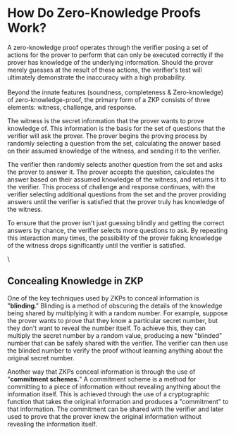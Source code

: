 # How Do Zero-Knowledge Proofs Work?

A zero-knowledge proof operates through the verifier posing a set of actions for the prover to perform that can only be executed correctly if the prover has knowledge of the underlying information. Should the prover merely guesses at the result of these actions, the verifier's test will ultimately demonstrate the inaccuracy with a high probability.\
\
Beyond the innate features (soundness, completeness & Zero-knowledge) of zero-knowledge-proof, the primary form of a ZKP consists of three elements: witness, challenge, and response.

The witness is the secret information that the prover wants to prove knowledge of. This information is the basis for the set of questions that the verifier will ask the prover. The prover begins the proving process by randomly selecting a question from the set, calculating the answer based on their assumed knowledge of the witness, and sending it to the verifier.



The verifier then randomly selects another question from the set and asks the prover to answer it. The prover accepts the question, calculates the answer based on their assumed knowledge of the witness, and returns it to the verifier. This process of challenge and response continues, with the verifier selecting additional questions from the set and the prover providing answers until the verifier is satisfied that the prover truly has knowledge of the witness.



To ensure that the prover isn't just guessing blindly and getting the correct answers by chance, the verifier selects more questions to ask. By repeating this interaction many times, the possibility of the prover faking knowledge of the witness drops significantly until the verifier is satisfied.

\

## Concealing Knowledge in ZKP

One of the key techniques used by ZKPs to conceal information is "**blinding**." Blinding is a method of obscuring the details of the knowledge being shared by multiplying it with a random number. For example, suppose the prover wants to prove that they know a particular secret number, but they don't want to reveal the number itself. To achieve this, they can multiply the secret number by a random value, producing a new "blinded" number that can be safely shared with the verifier. The verifier can then use the blinded number to verify the proof without learning anything about the original secret number.

Another way that ZKPs conceal information is through the use of "**commitment schemes.**" A commitment scheme is a method for committing to a piece of information without revealing anything about the information itself. This is achieved through the use of a cryptographic function that takes the original information and produces a "commitment" to that information. The commitment can be shared with the verifier and later used to prove that the prover knew the original information without revealing the information itself.

